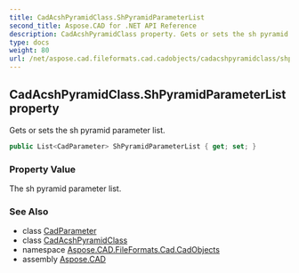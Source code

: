 ```yaml
---
title: CadAcshPyramidClass.ShPyramidParameterList
second_title: Aspose.CAD for .NET API Reference
description: CadAcshPyramidClass property. Gets or sets the sh pyramid parameter list
type: docs
weight: 80
url: /net/aspose.cad.fileformats.cad.cadobjects/cadacshpyramidclass/shpyramidparameterlist/
---
```

## CadAcshPyramidClass.ShPyramidParameterList property

Gets or sets the sh pyramid parameter list.

```csharp
public List<CadParameter> ShPyramidParameterList { get; set; }
```

### Property Value

The sh pyramid parameter list.

### See Also

* class [CadParameter](../../../aspose.cad.fileformats.cad.cadparameters/cadparameter/)
* class [CadAcshPyramidClass](../)
* namespace [Aspose.CAD.FileFormats.Cad.CadObjects](../../../aspose.cad.fileformats.cad.cadobjects/)
* assembly [Aspose.CAD](../../../)


